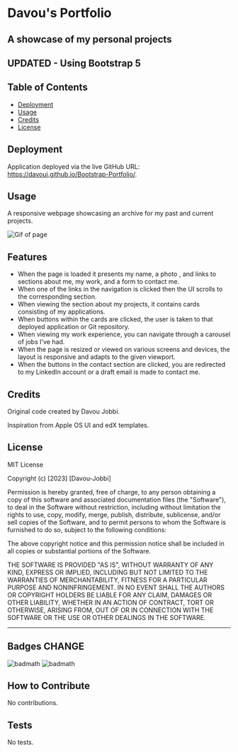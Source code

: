 # Davou's Portfolio

## A showcase of my personal projects
## UPDATED - Using Bootstrap 5

## Table of Contents 


- [Deployment](#deployment)
- [Usage](#usage)
- [Credits](#credits)
- [License](#license)

## Deployment

Application deployed via the live GitHub URL: https://davouj.github.io/Bootstrap-Portfolio/.

## Usage

A responsive webpage showcasing an archive for my past and current projects.

![Gif of page](/assets/images/newportfoliogif.gif)

## Features

* When the page is loaded it presents my name, a photo , and links to sections about me, my work, and a form to contact me.
* When one of the links in the navigation is clicked then the UI scrolls to the corresponding section.
* When viewing the section about my projects, it contains cards consisting of my applications.
* When buttons within the cards are clicked, the user is taken to that deployed application or Git repository.
* When viewing my work experience, you can navigate through a carousel of jobs I've had.
* When the page is resized or viewed on various screens and devices, the layout is responsive and adapts to the given viewport.
* When the buttons in the contact section are clicked, you are redirected to my LinkedIn account or a draft email is made to contact me.

## Credits

Original code created by Davou Jobbi.

Inspiration from Apple OS UI and edX templates.

## License

MIT License

Copyright (c) [2023] [Davou-Jobbi]

Permission is hereby granted, free of charge, to any person obtaining a copy
of this software and associated documentation files (the "Software"), to deal
in the Software without restriction, including without limitation the rights
to use, copy, modify, merge, publish, distribute, sublicense, and/or sell
copies of the Software, and to permit persons to whom the Software is
furnished to do so, subject to the following conditions:

The above copyright notice and this permission notice shall be included in all
copies or substantial portions of the Software.

THE SOFTWARE IS PROVIDED "AS IS", WITHOUT WARRANTY OF ANY KIND, EXPRESS OR
IMPLIED, INCLUDING BUT NOT LIMITED TO THE WARRANTIES OF MERCHANTABILITY,
FITNESS FOR A PARTICULAR PURPOSE AND NONINFRINGEMENT. IN NO EVENT SHALL THE
AUTHORS OR COPYRIGHT HOLDERS BE LIABLE FOR ANY CLAIM, DAMAGES OR OTHER
LIABILITY, WHETHER IN AN ACTION OF CONTRACT, TORT OR OTHERWISE, ARISING FROM,
OUT OF OR IN CONNECTION WITH THE SOFTWARE OR THE USE OR OTHER DEALINGS IN THE
SOFTWARE.

---

## Badges CHANGE

![badmath](https://img.shields.io/badge/HTML-84.6-blue)
![badmath](https://img.shields.io/badge/CSS-15.4-orange)


## How to Contribute

No contributions.

## Tests

No tests.



